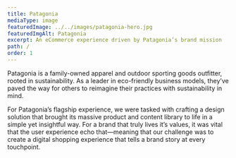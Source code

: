 ```yaml
---
title: Patagonia
mediaType: image
featuredImage: ../../images/patagonia-hero.jpg
featuredImgAlt: Patagonia
excerpt: An eCommerce experience driven by Patagonia’s brand mission
path: /
order: 1
---
```

Patagonia is a family-owned apparel and outdoor sporting goods outfitter, rooted in sustainability. As a leader in eco-friendly business models, they’ve paved the way for others to reimagine their practices with sustainability in mind.

For Patagonia’s flagship experience, we were tasked with crafting a design solution that brought its massive product and content library to life in a simple yet insightful way. For a brand that truly lives it’s values, it was vital that the user experience echo that—meaning that our challenge was to create a digital shopping experience that tells a brand story at every touchpoint.
